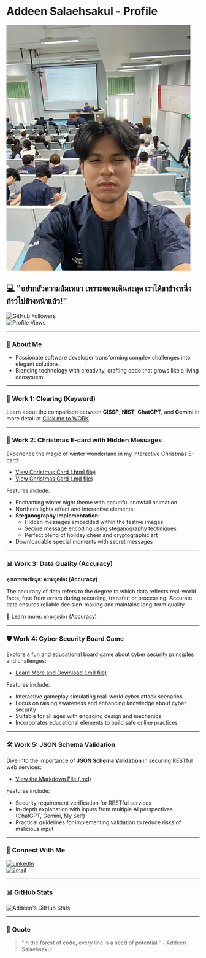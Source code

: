 # Addeen Salaehsakul - Profile

![Addeen's Photo](image/person1.jpeg)

## 💻 "อย่ากลัวความล้มเหลว เพราะตอนเดินสะดุด เราได้ขาข้างหนึ่งก้าวไปข้างหน้าแล้ว!"
![GitHub Followers](https://img.shields.io/github/followers/itzdeenzxx?style=social)  
![Profile Views](https://komarev.com/ghpvc/?username=itzdeenzxx&color=green)

---

### 🌿 About Me
- Passionate software developer transforming complex challenges into elegant solutions.
- Blending technology with creativity, crafting code that grows like a living ecosystem.

---

### 🔑 Work 1: Clearing (Keyword)
Learn about the comparison between **CISSP**, **NIST**, **ChatGPT**, and **Gemini** in more detail at [Click me to WORK](Clearing.md).

---

### 🎄 Work 2: Christmas E-card with Hidden Messages
Experience the magic of winter wonderland in my interactive Christmas E-card:
- [View Christmas Card (.html file)](Ecard2.html)
- [View Christmas Card (.md file)](Ecard_cristmas.md)

Features include:
- Enchanting winter night theme with beautiful snowfall animation
- Northern lights effect and interactive elements
- **Steganography Implementation:**
  - Hidden messages embedded within the festive images
  - Secure message encoding using steganography techniques
  - Perfect blend of holiday cheer and cryptographic art
- Downloadable special moments with secret messages

---

### 📊 Work 3: Data Quality (Accuracy)
**คุณภาพของข้อมูล: ความถูกต้อง (Accuracy)**  

The accuracy of data refers to the degree to which data reflects real-world facts, free from errors during recording, transfer, or processing. Accurate data ensures reliable decision-making and maintains long-term quality.  

🔗 Learn more: [ความถูกต้อง (Accuracy)](accuracy.md)

---

### 🛡️ Work 4: Cyber Security Board Game
Explore a fun and educational board game about cyber security principles and challenges:
- [Learn More and Download (.md file)](boardgame.md)

Features include:
- Interactive gameplay simulating real-world cyber attack scenarios
- Focus on raising awareness and enhancing knowledge about cyber security
- Suitable for all ages with engaging design and mechanics
- Incorporates educational elements to build safe online practices
---

### 🛠️ Work 5: JSON Schema Validation  
Dive into the importance of **JSON Schema Validation** in securing RESTful web services:  
- [View the Markdown File (.md)](security-requirement.md)

Features include:  
- Security requirement verification for RESTful services  
- In-depth explanation with inputs from multiple AI perspectives (ChatGPT, Gemini, My Self)  
- Practical guidelines for implementing validation to reduce risks of malicious input  

---

### 🌱 Connect With Me
[![LinkedIn](https://img.shields.io/badge/LinkedIn-Connect-blue?style=for-the-badge&logo=linkedin)](https://linkedin.com/in/addeen)  
[![Email](https://img.shields.io/badge/Email-Contact-red?style=for-the-badge&logo=gmail)](mailto:addeen.s@ku.th)

---

### 📊 GitHub Stats
![Addeen's GitHub Stats](https://github-readme-stats.vercel.app/api?username=itzdeenzxx&show_icons=true&theme=radical)

---

### 🌟 Quote
> "In the forest of code, every line is a seed of potential." - Addeen Salaehsakul
